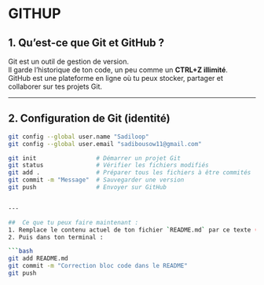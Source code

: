 # GITHUP

## 1. Qu’est-ce que Git et GitHub ?

Git est un outil de gestion de version.  
Il garde l’historique de ton code, un peu comme un **CTRL+Z illimité**.  
GitHub est une plateforme en ligne où tu peux stocker, partager et collaborer sur tes projets Git.

---

## 2. Configuration de Git (identité)

```bash
git config --global user.name "Sadiloop"
git config --global user.email "sadibousow11@gmail.com"

git init                 # Démarrer un projet Git
git status               # Vérifier les fichiers modifiés
git add .                # Préparer tous les fichiers à être commités
git commit -m "Message"  # Sauvegarder une version
git push                 # Envoyer sur GitHub


---

##  Ce que tu peux faire maintenant :
1. Remplace le contenu actuel de ton fichier `README.md` par ce texte (dans VS Code ou TextEdit)
2. Puis dans ton terminal :

```bash
git add README.md
git commit -m "Correction bloc code dans le README"
git push
